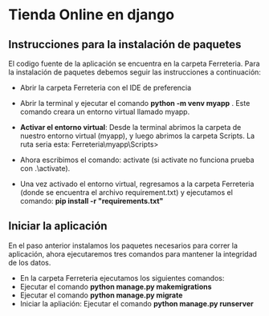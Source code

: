 # Tienda Online en django 

## Instrucciones para la instalación de paquetes

El codigo fuente de la aplicación se encuentra en la carpeta Ferreteria.
Para la instalación de paquetes debemos seguir las instrucciones a continuación:
- Abrir la carpeta Ferreteria con el IDE de preferencia
- Abrir la terminal y ejecutar el comando __python -m venv myapp__ . Este comando creara un entorno 
virtual llamado myapp.
- __Activar el entorno virtual__: Desde la terminal abrimos la carpeta de 
nuestro entorno virtual (myapp), y luego abrimos la carpeta Scripts. La ruta seria esta: Ferreteria\myapp\Scripts>
- Ahora escribimos el comando: activate (si activate no funciona prueba con .\activate).

- Una vez activado el entorno virtual, regresamos a la carpeta Ferreteria (donde se encuentra el archivo requirement.txt) y ejecutamos
el comando: __pip install -r "requirements.txt"__ 

## Iniciar la aplicación 

En el paso anterior instalamos los paquetes necesarios para correr la aplicación, ahora
ejecutaremos tres comandos para mantener la integridad de los datos. 

- En la carpeta Ferreteria ejecutamos los siguientes comandos:
- Ejecutar el comando __python manage.py makemigrations__
- Ejecutar el comando __python manage.py migrate__
- Iniciar la apliación: Ejecutar el comando __python manage.py runserver__
